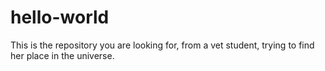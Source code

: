 # hello-world
This is the repository you are looking for,
from a vet student, trying to find her place in the universe. 
